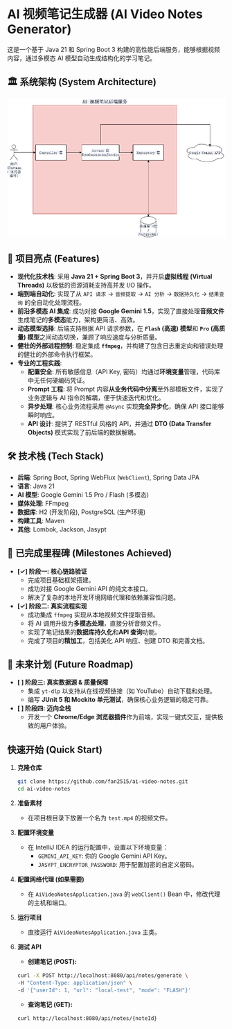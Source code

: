 # AI 视频笔记生成器 (AI Video Notes Generator)

这是一个基于 Java 21 和 Spring Boot 3 构建的高性能后端服务，能够根据视频内容，通过多模态 AI 模型自动生成结构化的学习笔记。

## 🏛️ 系统架构 (System Architecture)

![系统架构图](docs/images/architecture.png)

## 🚀 项目亮点 (Features)

*   **现代化技术栈**: 采用 **Java 21 + Spring Boot 3**，并开启**虚拟线程 (Virtual Threads)** 以极低的资源消耗支持高并发 I/O 操作。
*   **端到端自动化**: 实现了从 `API 请求` -> `音频提取` -> `AI 分析` -> `数据持久化` -> `结果查询` 的全自动化处理流程。
*   **前沿多模态 AI 集成**: 成功对接 **Google Gemini 1.5**，实现了直接处理**音频文件**生成笔记的**多模态**能力，架构更简洁、高效。
*   **动态模型选择**: 后端支持根据 API 请求参数，在 **`Flash` (高速) 模型**和 **`Pro` (高质量) 模型**之间动态切换，兼顾了响应速度与分析质量。
*   **健壮的外部进程控制**: 稳定集成 **`ffmpeg`**，并构建了包含日志重定向和错误处理的健壮的外部命令执行框架。
*   **专业的工程实践**:
    *   **配置安全**: 所有敏感信息（API Key, 密码）均通过**环境变量**管理，代码库中无任何硬编码凭证。
    *   **Prompt 工程**: 将 Prompt 内容**从业务代码中分离**至外部模板文件，实现了业务逻辑与 AI 指令的解耦，便于快速迭代和优化。
    *   **异步处理**: 核心业务流程采用 `@Async` 实现**完全异步化**，确保 API 接口能够瞬时响应。
    *   **API 设计**: 提供了 RESTful 风格的 API，并通过 **DTO (Data Transfer Objects)** 模式实现了前后端的数据解耦。

## 🛠️ 技术栈 (Tech Stack)

*   **后端**: Spring Boot, Spring WebFlux (`WebClient`), Spring Data JPA
*   **语言**: Java 21
*   **AI 模型**: Google Gemini 1.5 Pro / Flash (多模态)
*   **媒体处理**: FFmpeg
*   **数据库**: H2 (开发阶段), PostgreSQL (生产环境)
*   **构建工具**: Maven
*   **其他**: Lombok, Jackson, Jasypt

## 🏁 已完成里程碑 (Milestones Achieved)

*   **[✓] 阶段一: 核心链路验证**
    *   完成项目基础框架搭建。
    *   成功对接 Google Gemini API 的纯文本接口。
    *   解决了复杂的本地开发环境网络代理和依赖兼容性问题。
*   **[✓] 阶段二: 真实流程实现**
    *   成功集成 `ffmpeg` 实现从本地视频文件提取音频。
    *   将 AI 调用升级为**多模态处理**，直接分析音频文件。
    *   实现了笔记结果的**数据库持久化**和**API 查询**功能。
    *   完成了项目的**精加工**，包括美化 API 响应、创建 DTO 和完善文档。

## 🚀 未来计划 (Future Roadmap)

*   **[ ] 阶段三: 真实数据源 & 质量保障**
    *   集成 `yt-dlp` 以支持从在线视频链接（如 YouTube）自动下载和处理。
    *   编写 **JUnit 5 和 Mockito 单元测试**，确保核心业务逻辑的稳定可靠。
*   **[ ] 阶段四: 迈向全栈**
    *   开发一个 **Chrome/Edge 浏览器插件**作为前端，实现一键式交互，提供极致的用户体验。

## 快速开始 (Quick Start)

1.  **克隆仓库**
    ```bash
    git clone https://github.com/fan2515/ai-video-notes.git
    cd ai-video-notes
    ```
2.  **准备素材**
    *   在项目根目录下放置一个名为 `test.mp4` 的视频文件。

3.  **配置环境变量**
    *   在 IntelliJ IDEA 的运行配置中，设置以下环境变量：
        *   `GEMINI_API_KEY`: 你的 Google Gemini API Key。
        *   `JASYPT_ENCRYPTOR_PASSWORD`: 用于配置加密的自定义密码。

4.  **配置网络代理 (如果需要)**
    *   在 `AiVideoNotesApplication.java` 的 `webClient()` Bean 中，修改代理的主机和端口。

5.  **运行项目**
    *   直接运行 `AiVideoNotesApplication.java` 主类。

6.  **测试 API**
    *   **创建笔记 (POST):**
      ```bash
      curl -X POST http://localhost:8080/api/notes/generate \
      -H "Content-Type: application/json" \
      -d '{"userId": 1, "url": "local-test", "mode": "FLASH"}'
      ```
    *   **查询笔记 (GET):**
      ```bash
      curl http://localhost:8080/api/notes/{noteId}
      ```
